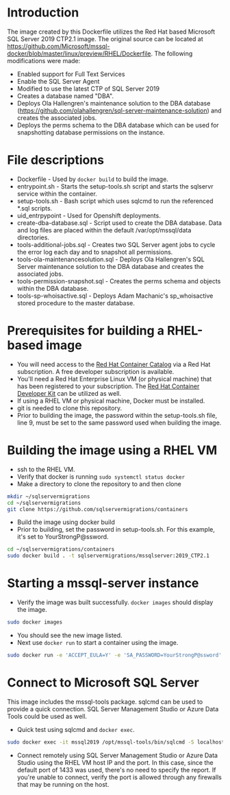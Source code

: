 # Introduction
The image created by this Dockerfile utilizes the Red Hat based Microsoft SQL Server 2019 CTP2.1 image.  The original source can be located at https://github.com/Microsoft/mssql-docker/blob/master/linux/preview/RHEL/Dockerfile.  The following modifications were made:

- Enabled support for Full Text Services
- Enable the SQL Server Agent
- Modified to use the latest CTP of SQL Server 2019
- Creates a database named "DBA".
- Deploys Ola Hallengren's maintenance solution to the DBA database (https://github.com/olahallengren/sql-server-maintenance-solution) and creates the associated jobs.
- Deploys the perms schema to the DBA database which can be used for snapshotting database permissions on the instance.

# File descriptions
- Dockerfile - Used by `docker build` to build the image.
- entrypoint.sh - Starts the setup-tools.sh script and starts the sqlservr service within the container.
- setup-tools.sh - Bash script which uses sqlcmd to run the referenced *.sql scripts.
- uid_entrpypoint - Used for Openshift deployments.
- create-dba-database.sql - Script used to create the DBA database.  Data and log files are placed within the default /var/opt/mssql/data directories.
- tools-additional-jobs.sql - Creates two SQL Server agent jobs to cycle the error log each day and to snapshot all permissions.
- tools-ola-maintenancesolution.sql - Deploys Ola Hallengren's SQL Server maintenance solution to the DBA database and creates the associated jobs.
- tools-permission-snapshot.sql - Creates the perms schema and objects within the DBA database.
- tools-sp-whoisactive.sql - Deploys Adam Machanic's sp_whoisactive stored procedure to the master database.

# Prerequisites for building a RHEL-based image
- You will need access to the [Red Hat Container Catalog](https://access.redhat.com/containers) via a Red Hat subscription.  A free developer subscription is available.
- You'll need a Red Hat Enterprise Linux VM (or physical machine) that has been registered to your subscription.  The [Red Hat Container Developer Kit](https://developers.redhat.com/products/cdk/overview/) can be utilized as well.
- If using a RHEL VM or physical machine, Docker must be installed.
- git is needed to clone this repository. 
- Prior to building the image, the password within the setup-tools.sh file, line 9, must be set to the same password used when building the image.

# Building the image using a RHEL VM
- ssh to the RHEL VM.
- Verify that docker is running `sudo systemctl status docker`
- Make a directory to clone the repository to and then clone
```sh
mkdir ~/sqlservermigrations
cd ~/sqlservermigrations
git clone https://github.com/sqlservermigrations/containers
```
- Build the image using docker build
- Prior to building, set the password in setup-tools.sh.  For this example, it's set to YourStrongP@ssword.
```sh
cd ~/sqlservermigrations/containers
sudo docker build . -t sqlservermigrations/mssqlserver:2019_CTP2.1
```

# Starting a mssql-server instance
- Verify the image was built successfully.  `docker images` should display the image.
```sh
sudo docker images
```
- You should see the new image listed.
- Next use `docker run` to start a container using the image.
```sh
sudo docker run -e 'ACCEPT_EULA=Y' -e 'SA_PASSWORD=YourStrongP@ssword' --name mssql2019 -p 1433:1433 -d sqlservermigrations/mssqlserver:2019_CTP2.1
```

# Connect to Microsoft SQL Server
This image includes the mssql-tools package.  sqlcmd can be used to provide a quick connection.  SQL Server Management Studio or Azure Data Tools could be used as well.

- Quick test using sqlcmd and `docker exec`.
```sh
sudo docker exec -it mssql2019 /opt/mssql-tools/bin/sqlcmd -S localhost -U sa -P YourStrongP@ssword -Q "SELECT @@VERSION"
```
- Connect remotely using SQL Server Management Studio or Azure Data Studio using the RHEL VM host IP and the port.  In this case, since the default port of 1433 was used, there's no need to specify the report.  If you're unable to connect, verify the port is allowed through any firewalls that may be running on the host.






